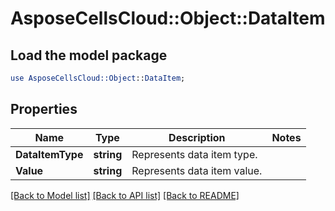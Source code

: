# AsposeCellsCloud::Object::DataItem 

## Load the model package
```perl
use AsposeCellsCloud::Object::DataItem;
```

## Properties
Name | Type | Description | Notes
------------ | ------------- | ------------- | -------------
**DataItemType** | **string** | Represents data item type.             |
**Value** | **string** | Represents data item value.             |  

[[Back to Model list]](../README.md#documentation-for-models) [[Back to API list]](../README.md#documentation-for-api-endpoints) [[Back to README]](../README.md)

